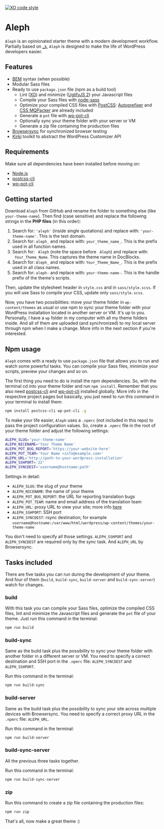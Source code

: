 [![XO code style](https://img.shields.io/badge/code_style-XO-5ed9c7.svg)](https://github.com/sindresorhus/xo)

# Aleph

`Aleph` is an opinionated starter theme with a modern development workflow. Partially based on [_s](https://github.com/Automattic/_s), `Aleph` is designed to make the life of WordPress developers easier.

## Features

* [BEM](http://getbem.com/) syntax (when possible)
* Modular Sass files
* Ready to use `package.json` file (npm as a build tool)
	* Lint ([XO](https://github.com/sindresorhus/xo)) and minimize ([UglifyJS 2](https://github.com/mishoo/UglifyJS2)) your Javascript files
	* Compile your Sass files with [node-sass](https://github.com/sass/node-sass)
	* Optimize your compiled CSS files with [PostCSS](http://postcss.org/): [Autoprefixer](https://github.com/postcss/autoprefixer) and [CSS MQPacker](https://github.com/hail2u/node-css-mqpacker) are already included
	* Generate a `pot` file with [wp-pot-cli](https://github.com/rasmusbe/wp-pot-cli)
	* Optionally sync your theme folder with your server or VM
	* Generate a zip file containing the production files
* [Browsersync](https://browsersync.io/) for synchronized browser testing
* [Kirki](https://aristath.github.io/kirki/) toolkit to abstract the WordPress Customizer API

## Requirements

Make sure all dependencies have been installed before moving on:

* [Node.js](http://nodejs.org/)
* [postcss-cli](https://github.com/postcss/postcss-cli)
* [wp-pot-cli](https://github.com/rasmusbe/wp-pot-cli)

## Getting started

Download `Aleph` from GitHub and rename the folder to something else (like `your-theme-name`). Then find (case sensitive) and replace the following strings in the **PHP files** (in this order):

1. Search for: `'aleph'` (inside single quotations) and replace with: `'your-theme-name'`. This is the text domain.
2. Search for: `aleph_` and replace with: `your_theme_name_`. This is the prefix used in all function names.
3. Search for: <code>&nbsp;Aleph</code> (note the space before <code>&nbsp;Aleph</code>) and replace with: <code>&nbsp;Your_Theme_Name</code>. This captures the theme name in DocBlocks.
4. Search for: `Aleph_` and replace with: `Your_Theme_Name_`. This is the prefix used in all class names.
5. Search for: `aleph-` and replace with: `your-theme-name-`. This is the handle prefix of the theme's scripts.

Then, update the stylesheet header in `style.css` and in `sass/style.scss`. If you will use Sass to compile your CSS, update only `sass/style.scss`.

Now, you have two possibilities: move your theme folder in `wp-content/themes` as usual or use npm to sync your theme folder with your WordPress installation located in another server or VM. It's up to you. Personally, I have a `wp` folder in my computer with all my theme folders inside. And all of them are uploaded (and synchronized) to my local server through npm when I make a change. More info in the next section if you're interested.

## Npm usage

`Aleph` comes with a ready to use `package.json` file that allows you to run and watch some powerful tasks. You can compile your Sass files, minimize your scripts, preview your changes and so on.

The first thing you need to do is install the npm dependencies. So, with the terminal cd into your theme folder and run `npm install`. Remember that you also need [postcss-cli](https://github.com/postcss/postcss-cli) and [wp-pot-cli](https://github.com/rasmusbe/wp-pot-cli) installed globally. More info in the respective project pages but basically, you just need to run this command in your terminal to install them:

```bash
npm install postcss-cli wp-pot-cli -g
```

To make your life easier, `Aleph` uses a `.npmrc` (not included in this repo) to pass the project configuration values. So, create a `.npmrc` file in the root of your theme folder and adjust the following settings:

```bash
ALEPH_SLUG='your-theme-name'
ALEPH_NICENAME='Your Theme Name'
ALEPH_POT_BUG_REPORT='https://your-website-here'
ALEPH_POT_TEAM='Your Name <info@example.com>'
ALEPH_URL='http://path-to-your-wordpress-installation'
ALEPH_SSHPORT='22'
ALEPH_SYNCDEST='username@hostname:path'
```

Settings in detail:

* `ALEPH_SLUG`: the slug of your theme
* `ALEPH_NICENAME`: the name of your theme
* `ALEPH_POT_BUG_REPORT`: the URL for reporting translation bugs
* `ALEPH_POT_TEAM`: name and email address of the translation team
* `ALEPH_URL`: proxy URL to view your site; more info [here](https://browsersync.io/docs/options#option-proxy)
* `ALEPH_SSHPORT`: SSH port
* `ALEPH_SYNCDEST`: rsync destination; for example `username@hostname:/var/www/html/wordpress/wp-content/themes/your-theme-name`

You don't need to specify all those settings. `ALEPH_SSHPORT` and `ALEPH_SYNCDEST` are required only by the *sync* task. And `ALEPH_URL` by Browsersync.

## Tasks included

There are five tasks you can run during the development of your theme. And four of them (`build`, `build-sync`, `build-server` and `build-sync-server`) watch for changes.

### build

With this task you can compile your Sass files, optimize the compiled CSS files, lint and minimize the Javascript files and generate the `pot` file of your theme. Just run this command in the terminal:

```bash
npm run build
```

### build-sync

Same as the build task plus the possibility to sync your theme folder with another folder in a different server or VM. You need to specify a correct destination and SSH port in the `.npmrc` file: `ALEPH_SYNCDEST` and `ALEPH_SSHPORT`.

Run this command in the terminal:

```bash
npm run build-sync
```

### build-server

Same as the build task plus the possibility to sync your site across multiple devices with Browsersync. You need to specify a correct proxy URL in the `.npmrc` file: `ALEPH_URL`.

Run this command in the terminal:

```bash
npm run build-server
```

### build-sync-server

All the previous three tasks together.

Run this command in the terminal:

```bash
npm run build-sync-server
```

### zip

Run this command to create a zip file containing the production files:

```bash
npm run zip
```

That's all, now make a great theme :)
